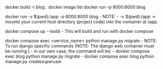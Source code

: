 docker build -t blog .
docker image list
docker run -p 8000:8000 blog


<!-- this will listen for changes -->
docker run -v $(pwd):/app -p 8000:8000 blog
    - NOTE: - -v $(pwd):/app → mounts your current host directory (project code) into the container at /app.

docker compose up --build
    - This will build and run with docker compose


docker compose exec <service_name> python manage.py migrate 
    - NOTE: To run django specific commands (NOTE: The django web container must be running.)
    - in our own case, the command will be:
    - docker compose exec blog python manage.py migrate
    - docker compose exec blog python manage.py createsuperuser
